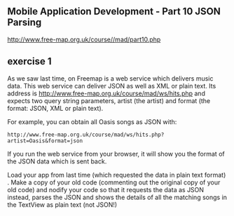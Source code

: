 
## Mobile Application Development - Part 10 JSON Parsing

http://www.free-map.org.uk/course//mad/part10.php 

## exercise 1

As we saw last time, on Freemap is a web service which delivers music data.
 This web service can deliver JSON as well as XML or plain text. 
Its address is http://www.free-map.org.uk/course/mad/ws/hits.php 
and expects two query string parameters, artist (the artist) and format 
(the format: JSON, XML or plain text). 

For example, you can obtain all Oasis songs as JSON with:
```
http://www.free-map.org.uk/course/mad/ws/hits.php?artist=Oasis&format=json
```
If you run the web service from your browser, it will show you the format of the JSON data which is sent back.

Load your app from last time (which requested the data in plain text format)
. Make a copy of your old code (commenting out the original copy of your old code) 
and nodify your code so that it requests the data as JSON instead, parses the JSON and shows the details of all the matching songs in the TextView as plain text (not JSON!)